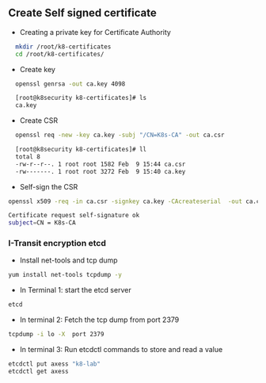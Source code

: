 ## Create Self signed certificate
* Creating a private key for Certificate Authority
``` bash
  mkdir /root/k8-certificates
  cd /root/k8-certificates/
```
  
* Create key
``` bash
  openssl genrsa -out ca.key 4098
```
  
``` bash
  [root@k8security k8-certificates]# ls
  ca.key
```

* Create CSR
``` bash
  openssl req -new -key ca.key -subj "/CN=K8s-CA" -out ca.csr
```

```bash
  [root@k8security k8-certificates]# ll
  total 8
  -rw-r--r--. 1 root root 1582 Feb  9 15:44 ca.csr
  -rw-------. 1 root root 3272 Feb  9 15:40 ca.key
```
* Self-sign the CSR

``` bash
openssl x509 -req -in ca.csr -signkey ca.key -CAcreateserial  -out ca.crt -days 500

Certificate request self-signature ok
subject=CN = K8s-CA
```
### I-Transit encryption etcd
* Install net-tools and tcp dump
``` bash
yum install net-tools tcpdump -y
```
* In Terminal 1: start the etcd server
``` bash
etcd
```
* In terminal 2: Fetch the tcp dump from port 2379
``` bash
tcpdump -i lo -X  port 2379
```
* In terminal 3: Run etcdctl commands to store and read a value
``` bash
etcdctl put axess "k8-lab"
etcdctl get axess
```


  

